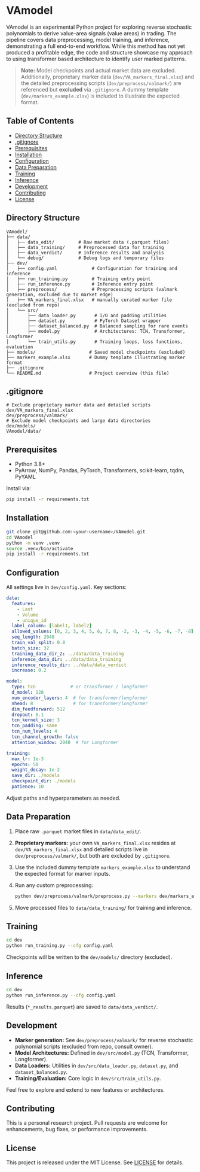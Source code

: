 # VAmodel

VAmodel is an experimental Python project for exploring reverse stochastic polynomials to derive value-area signals (value areas) in trading. The pipeline covers data preprocessing, model training, and inference, demonstrating a full end-to-end workflow. While this method has not yet produced a profitable edge, the code and structure showcase my approach to using transformer based architecture to identify user marked patterns.

> **Note:** Model checkpoints and actual market data are excluded. Additionally, proprietary marker data (`dev/VA_markers_final.xlsx`) and the detailed preprocessing scripts (`dev/preprocess/valmark/`) are referenced but **excluded** via `.gitignore`. A dummy template (`dev/markers_example.xlsx`) is included to illustrate the expected format.

## Table of Contents

* [Directory Structure](#directory-structure)
* [.gitignore](#gitignore)
* [Prerequisites](#prerequisites)
* [Installation](#installation)
* [Configuration](#configuration)
* [Data Preparation](#data-preparation)
* [Training](#training)
* [Inference](#inference)
* [Development](#development)
* [Contributing](#contributing)
* [License](#license)

## Directory Structure

```
VAmodel/
├── data/
│   ├── data_edit/         # Raw market data (.parquet files)
│   ├── data_training/     # Preprocessed data for training
│   ├── data_verdict/      # Inference results and analysis
│   └── debug/             # Debug logs and temporary files
├── dev/
│   ├── config.yaml             # Configuration for training and inference
│   ├── run_training.py         # Training entry point
│   ├── run_inference.py        # Inference entry point
│   ├── preprocess/             # Preprocessing scripts (valmark generation, excluded due to market edge)
│   ├── VA_markers_final.xlsx   # manually curated marker file (excluded from repo)
│   └── src/
│       ├── data_loader.py       # I/O and padding utilities
│       ├── dataset.py           # PyTorch Dataset wrapper
│       ├── dataset_balanced.py  # Balanced sampling for rare events
│       ├── model.py             # Architectures: TCN, Transformer, Longformer
│       └── train_utils.py       # Training loops, loss functions, evaluation
├── models/                    # Saved model checkpoints (excluded)
├── markers_example.xlsx       # Dummy template illustrating marker format
├── .gitignore
└── README.md                  # Project overview (this file)
```

## .gitignore

```gitignore
# Exclude proprietary marker data and detailed scripts
dev/VA_markers_final.xlsx
dev/preprocess/valmark/
# Exclude model checkpoints and large data directories
dev/models/
VAmodel/data/
```

## Prerequisites

* Python 3.8+
* PyArrow, NumPy, Pandas, PyTorch, Transformers, scikit-learn, tqdm, PyYAML

Install via:

```bash
pip install -r requirements.txt
```

## Installation

```bash
git clone git@github.com:<your-username>/VAmodel.git
cd VAmodel
python -m venv .venv
source .venv/bin/activate
pip install -r requirements.txt
```

## Configuration

All settings live in `dev/config.yaml`. Key sections:

```yaml
data:
  features:
    - Last
    - Volume
    - unique_id
  label_column: [label1, label2]
  allowed_values: [0, 2, 3, 4, 5, 6, 7, 8, -2, -3, -4, -5, -6, -7, -8]
  seq_length: 2048
  train_val_split: 0.8
  batch_size: 32
  training_data_dir_2: ../data/data_training
  inference_data_dir: ../data/data_training
  inference_results_dir: ../data/data_verdict
  increase: 0.2

model:
  type: tcn             # or transformer / longformer
  d_model: 128
  num_encoder_layers: 4  # for transformer/longformer
  nhead: 8               # for transformer/longformer
  dim_feedforward: 512
  dropout: 0.1
  tcn_kernel_size: 3
  tcn_padding: same
  tcn_num_levels: 4
  tcn_channel_growth: false
  attention_window: 2048  # for Longformer

training:
  max_lr: 1e-3
  epochs: 50
  weight_decay: 1e-2
  save_dir: ./models
  checkpoint_dir: ./models
  patience: 10
```

Adjust paths and hyperparameters as needed.

## Data Preparation

1. Place raw `.parquet` market files in `data/data_edit/`.
2. **Proprietary markers:** your own `VA_markers_final.xlsx` resides at `dev/VA_markers_final.xlsx` and detailed scripts live in `dev/preprocess/valmark/`, but both are excluded by `.gitignore`.
3. Use the included dummy template `markers_example.xlsx` to understand the expected format for marker inputs.
4. Run any custom preprocessing:

   ```bash
   python dev/preprocess/valmark/preprocess.py --markers dev/markers_example.xlsx --input ../data/data_edit --output ../data/data_training
   ```
5. Move processed files to `data/data_training/` for training and inference.

## Training

```bash
cd dev
python run_training.py --cfg config.yaml
```

Checkpoints will be written to the `dev/models/` directory (excluded).

## Inference

```bash
cd dev
python run_inference.py --cfg config.yaml
```

Results (`*_results.parquet`) are saved to `data/data_verdict/`.

## Development

* **Marker generation:** See `dev/preprocess/valmark/` for reverse stochastic polynomial scripts (excluded from repo, consult owner).
* **Model Architectures:** Defined in `dev/src/model.py` (TCN, Transformer, Longformer).
* **Data Loaders:** Utilities in `dev/src/data_loader.py`, `dataset.py`, and `dataset_balanced.py`.
* **Training/Evaluation:** Core logic in `dev/src/train_utils.py`.

Feel free to explore and extend to new features or architectures.

## Contributing

This is a personal research project. Pull requests are welcome for enhancements, bug fixes, or performance improvements.

## License

This project is released under the MIT License. See [LICENSE](LICENSE) for details.
